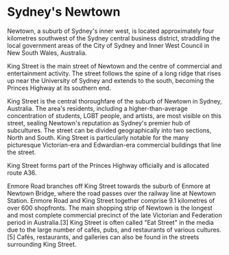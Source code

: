 
<!DOCTYPE html>
<html>

   
</head>
<body>

<h1>Sydney's Newtown</h1>

<p>Newtown, a suburb of Sydney's inner west, is located approximately four kilometres southwest of the Sydney central business district, straddling the local government areas of the City of Sydney and Inner West Council in New South Wales, Australia.</p>

<p>King Street is the main street of Newtown and the centre of commercial and entertainment activity. The street follows the spine of a long ridge that rises up near the University of Sydney and extends to the south, becoming the Princes Highway at its southern end.</p>

<p>King Street is the central thoroughfare of the suburb of Newtown in Sydney, Australia. The area's residents, including a higher-than-average concentration of students, LGBT people, and artists, are most visible on this street, sealing Newtown's reputation as Sydney's premier hub of subcultures. The street can be divided geographically into two sections, North and South. King Street is particularly notable for the many picturesque Victorian-era and Edwardian-era commercial buildings that line the street.</p>

<p>King Street forms part of the Princes Highway officially and is allocated route A36.</p>

<p>Enmore Road branches off King Street towards the suburb of Enmore at Newtown Bridge, where the road passes over the railway line at Newtown Station. Enmore Road and King Street together comprise 9.1 kilometres of over 600 shopfronts. The main shopping strip of Newtown is the longest and most complete commercial precinct of the late Victorian and Federation period in Australia.[3] King Street is often called "Eat Street" in the media due to the large number of cafés, pubs, and restaurants of various cultures.[5] Cafés, restaurants, and galleries can also be found in the streets surrounding King Street.</p>

</body>
</html>

